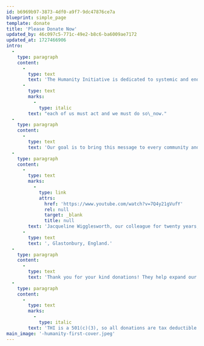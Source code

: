 ```yaml
---
id: b6969b97-3873-4df0-a9f7-9dc47876ce7a
blueprint: simple_page
template: donate
title: 'Please Donate Now'
updated_by: 46c097c5-771c-49e2-b8c6-ba6009ae7172
updated_at: 1727466906
intro:
  -
    type: paragraph
    content:
      -
        type: text
        text: 'The Humanity Initiative is dedicated to systemic and enduring positive change. As 335 voices from across the ages   --  writers, educators, artists, poets, musicians, actors and politicians  --  express here in so many compelling ways, '
      -
        type: text
        marks:
          -
            type: italic
        text: "each of us must act and we must do so\_now."
  -
    type: paragraph
    content:
      -
        type: text
        text: 'Our goal is to bring this message to every community and village across the continents, not only through this unique web site, but also through our peace gatherings, partnerships, and both traditional and social media, engendering a planet-wide enlightenment of understanding and action.'
  -
    type: paragraph
    content:
      -
        type: text
        marks:
          -
            type: link
            attrs:
              href: 'https://www.youtube.com/watch?v=7Q4y21gVufY'
              rel: null
              target: _blank
              title: null
        text: 'Jacqueline Wigglesworth, our colleague for twenty years, states the case for redeeming our humanity, speaking from the heart chakra of the planet'
      -
        type: text
        text: ', Glastonbury, England.'
  -
    type: paragraph
    content:
      -
        type: text
        text: 'Thank you for your kind donations! They help expand our outreach in many ways.'
  -
    type: paragraph
    content:
      -
        type: text
        marks:
          -
            type: italic
        text: 'THI is a 501(c)(3), so all donations are tax deductible in the United States..'
main_image: '-humanity-first-cover.jpeg'
---
```

